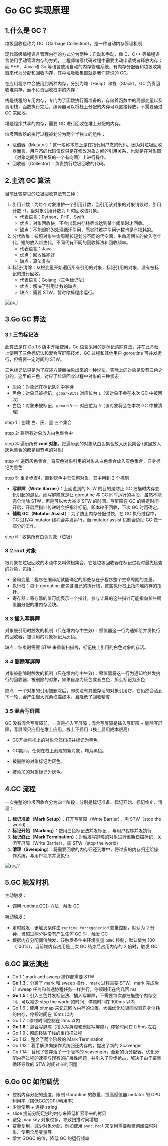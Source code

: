 # Go GC 实现原理

## 1.什么是 GC？

垃圾回收也称为 GC（Garbage Collection），是一种自动内存管理机制

现代高级编程语言管理内存的方式分为两种：自动和手动，像 C、C++ 等编程语言使用手动管理内存的方式，工程师编写代码过程中需要主动申请或者释放内存；而 PHP、Java 和 Go 等语言使用自动的内存管理系统，有内存分配器和垃圾收集器来代为分配和回收内存，其中垃圾收集器就是我们常说的 GC。

在应用程序中会使用到两种内存，分别为堆（Heap）和栈（Stack），GC 负责回收堆内存，而不负责回收栈中的内存：

栈是线程的专用内存，专门为了函数执行而准备的，存储着函数中的局部变量以及调用栈，函数执行完后，编译器可以将栈上分配的内存可以直接释放，不需要通过 GC 来回收。

堆是程序共享的内存，需要 GC 进行回收在堆上分配的内存。

垃圾回收器的执行过程被划分为两个半独立的组件：

+ 赋值器（Mutator）：这一名称本质上是在指代用户态的代码。因为对垃圾回收器而言，用户态的代码仅仅只是在修改对象之间的引用关系，也就是在对象图（对象之间引用关系的一个有向图）上进行操作。
+ 回收器（Collector）：负责执行垃圾回收的代码。

## 2.主流 GC 算法

目前比较常见的垃圾回收算法有三种：

1. 引用计数：为每个对象维护一个引用计数，当引用该对象的对象销毁时，引用计数 -1，当对象引用计数为 0 时回收该对象。
    + 代表语言：Python、PHP、Swift
    + 优点：对象回收快，不会出现内存耗尽或达到某个阈值时才回收。
    + 缺点：不能很好的处理循环引用，而实时维护引用计数也是有损耗的。
2. 分代收集：按照对象生命周期长短划分不同的代空间，生命周期长的放入老年代，短的放入新生代，不同代有不同的回收算法和回收频率。
    + 代表语言：Java
    + 优点：回收性能好
    + 缺点：算法复杂
3. 标记-清除：从根变量开始遍历所有引用的对象，标记引用的对象，没有被标记的进行回收。
    + 代表语言：Golang（三色标记法）
    + 优点：解决了引用计数的缺点。
    + 缺点：需要 STW，暂时停掉程序运行。

![gc_1](../Images/gc_1.png)

## 3.Go GC 算法

### 3.1 三色标记法

此算法是在 Go 1.5 版本开始使用，Go 语言采用的是标记清除算法，并在此基础上使用了三色标记法和混合写屏障技术，GC 过程和其他用户 goroutine 可并发运行，但需要一定时间的 STW。

三色标记法只是为了叙述方便而抽象出来的一种说法，实际上的对象是没有三色之分的。这里的三色，对应了垃圾回收过程中对象的三种状态：

+ 灰色：对象还在标记队列中等待
+ 黑色：对象已被标记，`gcmarkBits` 对应位为 `1`（该对象不会在本次 GC 中被回收）
+ 白色：对象未被标记，`gcmarkBits` 对应位为 `0`（该对象将会在本次 GC 中被清理）

step 1：创建 白、灰、黑 三个集合

step 2: 将所有对象放入白色集合中

step 3: 遍历所有 **root 对象**，把遍历到的对象从白色集合放入灰色集合 (这里放入灰色集合的都是根节点的对象)

step 4: 遍历灰色集合，将灰色对象引用的对象从白色集合放入灰色集合，自身标记为黑色

step 5: 重复步骤4，直到灰色中无任何对象，其中用到 2 个机制：

+ **写屏障（Write Barrier）**：上面说到的 STW 的目的是防止 GC 扫描时内存变化引起的混乱，而写屏障就是让 goroutine 与 GC 同时运行的手段，虽然不能完全消除 STW，但是可以大大减少 STW 的时间。写屏障在 GC 的特定时间开启，开启后指针传递时会把指针标记，即本轮不回收，下次 GC 时再确定。
+ **辅助 GC（Mutator Assist）**：为了防止内存分配过快，在 GC 执行过程中，GC 过程中 mutator 线程会并发运行，而 mutator assist 机制会协助 GC 做一部分的工作。

step 6：收集所有白色对象（垃圾）

### 3.2 root 对象

根对象在垃圾回收的术语中又叫做根集合，它是垃圾回收器在标记过程时最先检查的对象，包括：

+ 全局变量：程序在编译期就能确定的那些存在于程序整个生命周期的变量。 
+ 执行栈：每个 goroutine 都包含自己的执行栈，这些执行栈上指向堆内存的指针。
+ 寄存器：寄存器的值可能表示一个指针，参与计算的这些指针可能指向某些赋值器分配的堆内存区块。

### 3.3 插入写屏障

对象被引用时触发的机制（只在堆内存中生效）：赋值器这一行为通知给并发执行的回收器，被引用的对象标记为灰色。

缺点：结束时需要 STW 来重新扫描栈，标记栈上引用的白色对象的存活。

### 3.4 删除写屏障

对象被删除时触发的机制（只在堆内存中生效）：赋值器将这一行为通知给并发执行的回收器，被删除的对象，如果自身为灰色或者白色，那么标记为灰色

缺点：一个对象的引用被删除后，即使没有其他存活的对象引用它，它仍然会活到下一轮，会产生很大冗余扫描成本，且降低了回收精度

### 3.5 混合写屏障

GC 没有混合写屏障前，一直是插入写屏障；混合写屏障是插入写屏障 + 删除写屏障，写屏障只应用在堆上应用，栈上不启用（栈上启用成本很高）

+ GC开始将栈上的对象全部扫描并标记为黑色。

+ GC期间，任何在栈上创建的新对象，均为黑色。

+ 被删除的对象标记为灰色。

+ 被添加的对象标记为灰色。

## 4.GC 流程

一次完整的垃圾回收会分为四个阶段，分别是标记准备、标记开始、标记终止、清理：

1. **标记准备（Mark Setup）**：打开写屏障（Write Barrier），需 STW（stop the world)
2. **标记开始（Marking）**：使用三色标记法并发标记 ，与用户程序并发执行
3. **标记终止（Mark Termination）**：对触发写屏障的对象进行重新扫描标记，关闭写屏障（Write Barrier），需 STW（stop the world)
4. **清理（Sweeping**）：将需要回收的内存归还到堆中，将过多的内存归还给操作系统，与用户程序并发执行

![gc_2](../Images/gc_2.png)

## 5.GC 触发时机

主动触发：

+ 调用 runtime.GC() 方法，触发 GC

被动触发：

+ 定时触发，该触发条件由 `runtime.forcegcperiod` 变量控制，默认为 2 分钟。当超过两分钟没有产生任何 GC 时，触发 GC
+ 根据内存分配阈值触发，该触发条件由环境变量 `GOGC` 控制，默认值为 100（100%），当前堆内存占用是上次 GC 结束后占用内存的 2 倍时，触发 GC

## 6.GC 算法演进

+ Go 1：mark and sweep 操作都需要 STW
+ **Go 1.3**：分离了 mark 和 sweep 操作，mark 过程需要 STW，mark 完成后让 sweep 任务和普通协程任务一样并行，停顿时间在约几百 ms
+ **Go 1.5**：引入三色并发标记法、插入写屏障，不需要每次都扫描整个内存空间，可以减少 stop the world 的时间，停顿时间在 100ms 以内
+ Go 1.6：使用 bitmap 来记录回收内存的位置，大幅优化垃圾回收器自身消耗的内存，停顿时间在 10ms 以内
+ Go 1.7：停顿时间控制在 2ms 以内
+ **Go 1.8**：混合写屏障（插入写屏障和删除写屏障），停顿时间在 0.5ms 左右
+ Go 1.9：彻底移除了栈的重扫描过程
+ Go 1.12：整合了两个阶段的 Mark Termination
+ Go 1.13：着手解决向操作系统归还内存的，提出了新的 Scavenger
+ Go 1.14：替代了仅存活了一个版本的 scavenger，全新的页分配器，优化分配内存过程的速率与现有的扩展性问题，并引入了异步抢占，解决了由于密集循环导致的 STW 时间过长的问题

## 6.Go GC 如何调优

+ 控制内存分配的速度，限制 Goroutine 的数量，提高赋值器 mutator 的 CPU 利用率（降低GC的CPU利用率）
+ 少量使用 + 连接 string
+ slice 提前分配足够的内存来降低扩容带来的拷贝
+ 避免 map key 对象过多，导致扫描时间增加
+ 变量复用，减少对象分配，例如使用 `sync.Pool` 来复用需要频繁创建临时对象、使用全局变量等
+ 增大 GOGC 的值，降低 GC 的运行频率